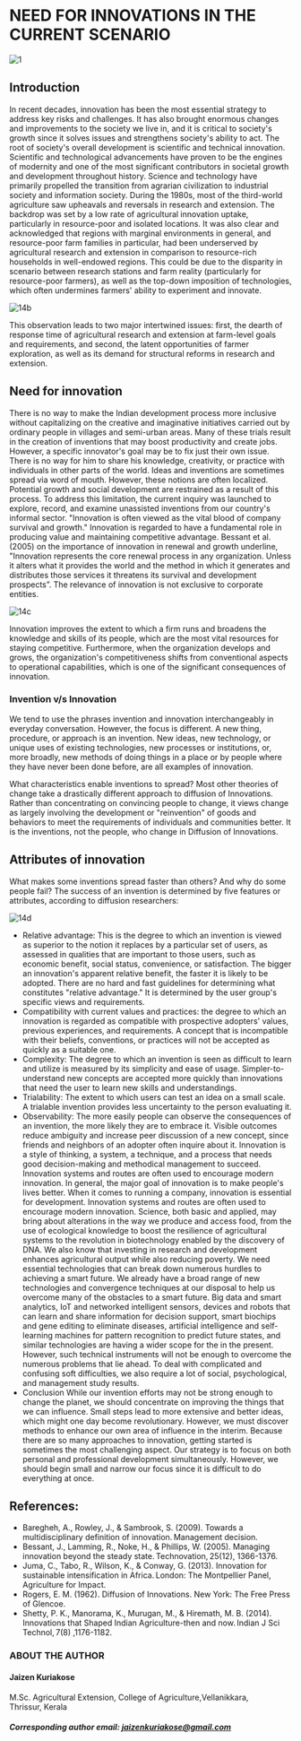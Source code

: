 # NEED FOR INNOVATIONS IN THE CURRENT SCENARIO 

![1](https://user-images.githubusercontent.com/85151795/187843864-882ca650-7236-4896-b892-0808c0938b4d.png)

## Introduction 
In recent decades, innovation has been the most essential strategy to address key risks and challenges. It has also brought enormous changes and improvements to the society we live in, and it is critical to society's growth since it solves issues and strengthens society's ability to act.
The root of society's overall development is scientific and technical innovation. Scientific and technological advancements have proven to be the engines of modernity and one of the most significant contributors in societal growth and development throughout history. Science and technology have primarily propelled the transition from agrarian civilization to industrial society and information society. 
During the 1980s, most of the third-world agriculture saw upheavals and reversals in research and extension. The backdrop was set by a low rate of agricultural innovation uptake, particularly in resource-poor and isolated locations. It was also clear and acknowledged that regions with marginal environments in general, and resource-poor farm families in particular, had been underserved by agricultural research and extension in comparison to resource-rich households in well-endowed regions. This could be due to the disparity in scenario between research stations and farm reality (particularly for resource-poor farmers), as well as the top-down imposition of technologies, which often undermines farmers' ability to experiment and innovate.

![14b](https://user-images.githubusercontent.com/85151795/188298391-71756c51-250c-4aa3-ad97-e5a6d01e7937.png)

This observation leads to two major intertwined issues: first, the dearth of response time of agricultural research and extension at farm-level goals and requirements, and second, the latent opportunities of farmer exploration, as well as its demand for structural reforms in research and extension. 
## Need for innovation 
There is no way to make the Indian development process more inclusive without capitalizing on the creative and imaginative initiatives carried out by ordinary people in villages and semi-urban areas. Many of these trials result in the creation of inventions that may boost productivity and create jobs. However, a specific innovator's goal may be to fix just their own issue. There is no way for him to share his knowledge, creativity, or practice with individuals in other parts of the world. Ideas and inventions are sometimes spread via word of mouth. However, these notions are often localized. Potential growth and social development are restrained as a result of this process. To address this limitation, the current inquiry was launched to explore, record, and examine unassisted inventions from our country's informal sector. 
"Innovation is often viewed as the vital blood of company survival and growth." Innovation is regarded to have a fundamental role in producing value and maintaining competitive advantage. Bessant et al. (2005) on the importance of innovation in renewal and growth underline, "Innovation represents the core renewal process in any organization. Unless it alters what it provides the world and the method in which it generates and distributes those services it threatens its survival and development prospects”. The relevance of innovation is not exclusive to corporate entities.

![14c](https://user-images.githubusercontent.com/85151795/188298401-45eaf37f-9817-4d2d-b86d-b91600a0a459.png)

Innovation improves the extent to which a firm runs and broadens the knowledge and skills of its people, which are the most vital resources for staying competitive. Furthermore, when the organization develops and grows, the organization's competitiveness shifts from conventional aspects to operational capabilities, which is one of the significant consequences of innovation.
### Invention v/s Innovation 
We tend to use the phrases invention and innovation interchangeably in everyday conversation. However, the focus is different. A new thing, procedure, or approach is an invention. New ideas, new technology, or unique uses of existing technologies, new processes or institutions, or, more broadly, new methods of doing things in a place or by people where they have never been done before, are all examples of innovation. 

What characteristics enable inventions to spread? Most other theories of change take a drastically different approach to diffusion of Innovations. Rather than concentrating on convincing people to change, it views change as largely involving the development or "reinvention" of goods and behaviors to meet the requirements of individuals and communities better. It is the inventions, not the people, who change in Diffusion of Innovations.
## Attributes of innovation 
What makes some inventions spread faster than others? And why do some people fail? The success of an invention is determined by five features or attributes, according to diffusion researchers:

![14d](https://user-images.githubusercontent.com/85151795/188298410-4cd233c4-21c4-40a4-aa1b-0891601b320d.jpg)

- Relative advantage: 
This is the degree to which an invention is viewed as superior to the notion it replaces by a particular set of users, as assessed in qualities that are important to those users, such as economic benefit, social status, convenience, or satisfaction. The bigger an innovation's apparent relative benefit, the faster it is likely to be adopted. There are no hard and fast guidelines for determining what constitutes "relative advantage." It is determined by the user group's specific views and requirements. 
- Compatibility with current values and practices:
the degree to which an innovation is regarded as compatible with prospective adopters' values, previous experiences, and requirements. A concept that is incompatible with their beliefs, conventions, or practices will not be accepted as quickly as a suitable one. 
- Complexity:
The degree to which an invention is seen as difficult to learn and utilize is measured by its simplicity and ease of usage. Simpler-to-understand new concepts are accepted more quickly than innovations that need the user to learn new skills and understandings. 
- Trialability:
The extent to which users can test an idea on a small scale. A trialable invention provides less uncertainty to the person evaluating it.
- Observability:
The more easily people can observe the consequences of an invention, the more likely they are to embrace it. Visible outcomes reduce ambiguity and increase peer discussion of a new concept, since friends and neighbors of an adopter often inquire about it. 
Innovation is a style of thinking, a system, a technique, and a process that needs good decision-making and methodical management to succeed. Innovation systems and routes are often used to encourage modern innovation. 
In general, the major goal of innovation is to make people's lives better. When it comes to running a company, innovation is essential for development. Innovation systems and routes are often used to encourage modern innovation. Science, both basic and applied, may bring about alterations in the way we produce and access food, from the use of ecological knowledge to boost the resilience of agricultural systems to the revolution in biotechnology enabled by the discovery of DNA. We also know that investing in research and development enhances agricultural output while also reducing poverty.
We need essential technologies that can break down numerous hurdles to achieving a smart future. We already have a broad range of new technologies and convergence techniques at our disposal to help us overcome many of the obstacles to a smart future. Big data and smart analytics, IoT and networked intelligent sensors, devices and robots that can learn and share information for decision support, smart biochips and gene editing to eliminate diseases, artificial intelligence and self-learning machines for pattern recognition to predict future states, and similar technologies are having a wider scope for the in the present. However, such technical instruments will not be enough to overcome the numerous problems that lie ahead. To deal with complicated and confusing soft difficulties, we also require a lot of social, psychological, and management study results. 
- Conclusion 
While our invention efforts may not be strong enough to change the planet, we should concentrate on improving the things that we can influence. Small steps lead to more extensive and better ideas, which might one day become revolutionary. However, we must discover methods to enhance our own area of influence in the interim. 
Because there are so many approaches to innovation, getting started is sometimes the most challenging aspect. Our strategy is to focus on both personal and professional development simultaneously. However, we should begin small and narrow our focus since it is difficult to do everything at once. 
## References: 
- Baregheh, A., Rowley, J., & Sambrook, S. (2009). Towards a multidisciplinary definition of innovation. Management decision. 
- Bessant, J., Lamming, R., Noke, H., & Phillips, W. (2005). Managing innovation beyond the steady state. Technovation, 25(12), 1366-1376. 
- Juma, C., Tabo, R., Wilson, K., & Conway, G. (2013). Innovation for sustainable intensification in Africa. London: The Montpellier Panel, Agriculture for Impact. 
- Rogers, E. M. (1962). Diffusion of Innovations. New York: The Free Press of Glencoe. 
- Shetty, P. K., Manorama, K., Murugan, M., & Hiremath, M. B. (2014). Innovations that Shaped Indian Agriculture-then and now. Indian J Sci Technol, 7(8) ,1176-1182. 
### ABOUT THE AUTHOR
#### Jaizen Kuriakose 
M.Sc. Agricultural Extension, College of Agriculture,Vellanikkara,  
Thrissur, Kerala 
##### Corresponding author email: [jaizenkuriakose@gmail.com](jaizenkuriakose@gmail.com)



